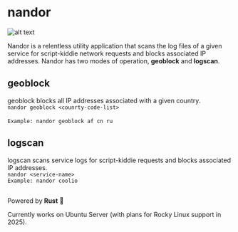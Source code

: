 # nandor
![alt text](https://winarama.one/img/nandor.png)

Nandor is a relentless utility application that scans the log files of a given service for script-kiddie network requests and blocks associated IP addresses. Nandor has two modes of operation, **geoblock** and **logscan**.

## geoblock
geoblock blocks all IP addresses associated with a given country.<br>
`nandor geoblock <counrty-code-list>`<br>  
`Example: nandor geoblock af cn ru`  

## logscan
logscan scans service logs for script-kiddie requests and blocks associated IP addresses.<br>
`nandor <service-name>`<br> 
`Example: nandor coolio`

##
Powered by **Rust** 🦀

Currently works on Ubuntu Server (with plans for Rocky Linux support in 2025). 
